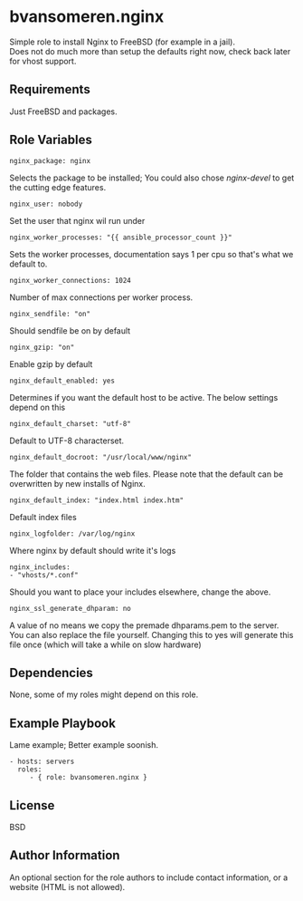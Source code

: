 bvansomeren.nginx
=========

Simple role to install Nginx to FreeBSD (for example in a jail).  
Does not do much more than setup the defaults right now, check back later for vhost support.

Requirements
------------

Just FreeBSD and packages.

Role Variables
--------------

```
nginx_package: nginx
```

Selects the package to be installed; You could also chose _nginx-devel_ to get the cutting edge features.

```
nginx_user: nobody
```

Set the user that nginx wil run under

```
nginx_worker_processes: "{{ ansible_processor_count }}"
```

Sets the worker processes, documentation says 1 per cpu so that's what we default to.

```
nginx_worker_connections: 1024
```

Number of max connections per worker process.

```
nginx_sendfile: "on"
```

Should sendfile be on by default

```
nginx_gzip: "on"
```

Enable gzip by default

```
nginx_default_enabled: yes
```

Determines if you want the default host to be active. The below settings depend on this

```
nginx_default_charset: "utf-8"
```

Default to UTF-8 characterset.

```
nginx_default_docroot: "/usr/local/www/nginx"
```

The folder that contains the web files. Please note that the default can be overwritten by new installs of Nginx.

```
nginx_default_index: "index.html index.htm"
```

Default index files

```
nginx_logfolder: /var/log/nginx
```

Where nginx by default should write it's logs

```
nginx_includes:
- "vhosts/*.conf"
```

Should you want to place your includes elsewhere, change the above.

```
nginx_ssl_generate_dhparam: no
```

A value of no means we copy the premade dhparams.pem to the server. You can also replace the file yourself.
Changing this to yes will generate this file once (which will take a while on slow hardware)

Dependencies
------------

None, some of my roles might depend on this role.

Example Playbook
----------------

Lame example; Better example soonish.

    - hosts: servers
      roles:
         - { role: bvansomeren.nginx }

License
-------

BSD

Author Information
------------------

An optional section for the role authors to include contact information, or a website (HTML is not allowed).
